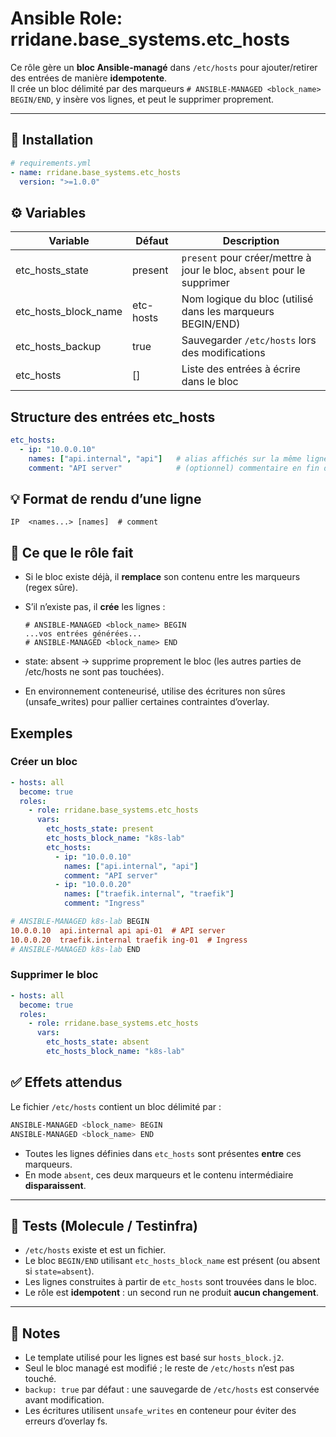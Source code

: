 # Ansible Role: rridane.base_systems.etc_hosts

Ce rôle gère un **bloc Ansible-managé** dans `/etc/hosts` pour ajouter/retirer des entrées de manière **idempotente**.  
Il crée un bloc délimité par des marqueurs `# ANSIBLE-MANAGED <block_name> BEGIN/END`, y insère vos lignes, et peut le supprimer proprement.

---

## 🚀 Installation

```yaml
# requirements.yml
- name: rridane.base_systems.etc_hosts
  version: ">=1.0.0"
```

## ⚙️ Variables

| Variable             | Défaut      | Description                                                     |
|----------------------|-------------|-----------------------------------------------------------------|
| etc_hosts_state      | present     | `present` pour créer/mettre à jour le bloc, `absent` pour le supprimer |
| etc_hosts_block_name | etc-hosts   | Nom logique du bloc (utilisé dans les marqueurs BEGIN/END)      |
| etc_hosts_backup     | true        | Sauvegarder `/etc/hosts` lors des modifications                 |
| etc_hosts            | []          | Liste des entrées à écrire dans le bloc                         |

## Structure des entrées etc_hosts

```yaml
etc_hosts:
  - ip: "10.0.0.10"
    names: ["api.internal", "api"]   # alias affichés sur la même ligne
    comment: "API server"            # (optionnel) commentaire en fin de ligne
```

## 💡 Format de rendu d’une ligne
`IP  <names...> [names]  # comment`

## 🧩 Ce que le rôle fait

- Si le bloc existe déjà, il **remplace** son contenu entre les marqueurs (regex sûre).
- S’il n’existe pas, il **crée** les lignes :
  ```text
  # ANSIBLE-MANAGED <block_name> BEGIN
  ...vos entrées générées...
  # ANSIBLE-MANAGED <block_name> END
    ```
- state: absent → supprime proprement le bloc (les autres parties de /etc/hosts ne sont pas touchées).

- En environnement conteneurisé, utilise des écritures non sûres (unsafe_writes) pour pallier certaines contraintes d’overlay.

## Exemples

### Créer un bloc

```yaml
- hosts: all
  become: true
  roles:
    - role: rridane.base_systems.etc_hosts
      vars:
        etc_hosts_state: present
        etc_hosts_block_name: "k8s-lab"
        etc_hosts:
          - ip: "10.0.0.10"
            names: ["api.internal", "api"]
            comment: "API server"
          - ip: "10.0.0.20"
            names: ["traefik.internal", "traefik"]
            comment: "Ingress"
```

```ini
# ANSIBLE-MANAGED k8s-lab BEGIN
10.0.0.10  api.internal api api-01  # API server
10.0.0.20  traefik.internal traefik ing-01  # Ingress
# ANSIBLE-MANAGED k8s-lab END
```

### Supprimer le bloc

```yaml
- hosts: all
  become: true
  roles:
    - role: rridane.base_systems.etc_hosts
      vars:
        etc_hosts_state: absent
        etc_hosts_block_name: "k8s-lab"
```

## ✅ Effets attendus

Le fichier `/etc/hosts` contient un bloc délimité par : 

```bash
ANSIBLE-MANAGED <block_name> BEGIN
ANSIBLE-MANAGED <block_name> END
```


- Toutes les lignes définies dans `etc_hosts` sont présentes **entre** ces marqueurs.
- En mode `absent`, ces deux marqueurs et le contenu intermédiaire **disparaissent**.

---

## 🧪 Tests (Molecule / Testinfra)

- `/etc/hosts` existe et est un fichier.
- Le bloc `BEGIN/END` utilisant `etc_hosts_block_name` est présent (ou absent si `state=absent`).
- Les lignes construites à partir de `etc_hosts` sont trouvées dans le bloc.
- Le rôle est **idempotent** : un second run ne produit **aucun changement**.

---

## 📝 Notes

- Le template utilisé pour les lignes est basé sur `hosts_block.j2`.
- Seul le bloc managé est modifié ; le reste de `/etc/hosts` n’est pas touché.
- `backup: true` par défaut : une sauvegarde de `/etc/hosts` est conservée avant modification.
- Les écritures utilisent `unsafe_writes` en conteneur pour éviter des erreurs d’overlay fs.




